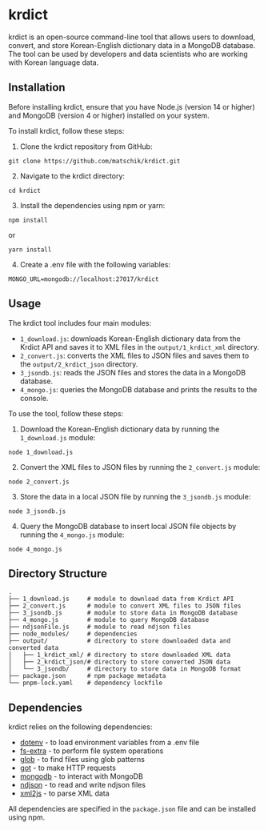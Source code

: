 # krdict

krdict is an open-source command-line tool that allows users to download, convert, and store Korean-English dictionary data in a MongoDB database. The tool can be used by developers and data scientists who are working with Korean language data.

## Installation

Before installing krdict, ensure that you have Node.js (version 14 or higher) and MongoDB (version 4 or higher) installed on your system.

To install krdict, follow these steps:

1. Clone the krdict repository from GitHub:

```
git clone https://github.com/matschik/krdict.git
```

2. Navigate to the krdict directory:

```
cd krdict
```

3. Install the dependencies using npm or yarn:

```
npm install
```

or

```
yarn install
```

4. Create a .env file with the following variables:

```
MONGO_URL=mongodb://localhost:27017/krdict
```

## Usage

The krdict tool includes four main modules:

- `1_download.js`: downloads Korean-English dictionary data from the Krdict API and saves it to XML files in the `output/1_krdict_xml` directory.
- `2_convert.js`: converts the XML files to JSON files and saves them to the `output/2_krdict_json` directory.
- `3_jsondb.js`: reads the JSON files and stores the data in a MongoDB database.
- `4_mongo.js`: queries the MongoDB database and prints the results to the console.

To use the tool, follow these steps:

1. Download the Korean-English dictionary data by running the `1_download.js` module:

```
node 1_download.js
```

2. Convert the XML files to JSON files by running the `2_convert.js` module:

```
node 2_convert.js
```

3. Store the data in a local JSON file by running the `3_jsondb.js` module:

```
node 3_jsondb.js
```

4. Query the MongoDB database to insert local JSON file objects by running the `4_mongo.js` module:

```
node 4_mongo.js
```

## Directory Structure

```
.
├── 1_download.js     # module to download data from Krdict API
├── 2_convert.js      # module to convert XML files to JSON files
├── 3_jsondb.js       # module to store data in MongoDB database
├── 4_mongo.js        # module to query MongoDB database
├── ndjsonFile.js     # module to read ndjson files
├── node_modules/     # dependencies
├── output/           # directory to store downloaded data and converted data
│   ├── 1_krdict_xml/ # directory to store downloaded XML data
│   ├── 2_krdict_json/# directory to store converted JSON data
│   └── 3_jsondb/     # directory to store data in MongoDB format
├── package.json      # npm package metadata
└── pnpm-lock.yaml    # dependency lockfile
```

## Dependencies

krdict relies on the following dependencies:

- [dotenv](https://www.npmjs.com/package/dotenv) - to load environment variables from a .env file
- [fs-extra](https://www.npmjs.com/package/fs-extra) - to perform file system operations
- [glob](https://www.npmjs.com/package/glob) - to find files using glob patterns
- [got](https://www.npmjs.com/package/got) - to make HTTP requests
- [mongodb](https://www.npmjs.com/package/mongodb) - to interact with MongoDB
- [ndjson](https://www.npmjs.com/package/ndjson) - to read and write ndjson files
- [xml2js](https://www.npmjs.com/package/xml2js) - to parse XML data

All dependencies are specified in the `package.json` file and can be installed using npm.
